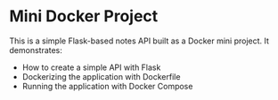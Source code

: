 # Mini Docker Project

This is a simple Flask-based notes API built as a Docker mini project. It demonstrates:
- How to create a simple API with Flask
- Dockerizing the application with Dockerfile
- Running the application with Docker Compose

